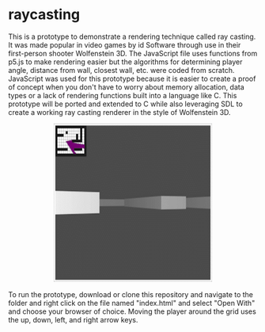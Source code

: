 # raycasting

This is a prototype to demonstrate a rendering technique called ray casting. It was made popular in video games by id Software through use in their first-person
shooter Wolfenstein 3D. The JavaScript file uses functions from p5.js to make rendering easier but the algorithms for determining player angle,
distance from wall, closest wall, etc. were coded from scratch. JavaScript was used for this prototype because it is easier to create a proof of concept
when you don't have to worry about memory allocation, data types or a lack of rendering functions built into a language like C. This prototype will be ported and
extended to C while also leveraging SDL to create a working ray casting renderer in the style of Wolfenstein 3D.

<p align='center'>
<img src="./raycasting.gif" alt="My Project GIF" width="320" height="320">
</p>

To run the prototype, download or clone this repository and navigate to the folder and right click on the file named "index.html" and select "Open With" and
choose your browser of choice. Moving the player around the grid uses the up, down, left, and right arrow keys.
